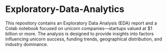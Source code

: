 # Exploratory-Data-Analytics
This repository contains an Exploratory Data Analysis (EDA) report and a Colab notebook focused on unicorn companies—startups valued at $1 billion or more. The analysis is designed to provide insights into factors influencing unicorn success, funding trends, geographical distribution, and industry dominance.
